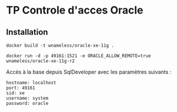 # TP Controle d'acces Oracle


## Installation

``` docker build -t wnameless/oracle-xe-11g . ```

``` docker run -d -p 49161:1521 -e ORACLE_ALLOW_REMOTE=true wnameless/oracle-xe-11g-r2 ```

Accès à la base depuis SqlDeveloper avec les paramètres suivants :

```
hostname: localhost
port: 49161
sid: xe
username: system
password: oracle
```

